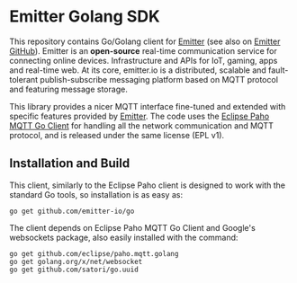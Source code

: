 # Emitter Golang SDK
This repository contains Go/Golang client for [Emitter](https://emitter.io) (see also on [Emitter GitHub](https://github.com/emitter-io/emitter)). Emitter is an **open-source** real-time communication service for connecting online devices. Infrastructure and APIs for IoT, gaming, apps and real-time web. At its core, emitter.io is a distributed, scalable and fault-tolerant publish-subscribe messaging platform based on MQTT protocol and featuring message storage.

This library provides a nicer MQTT interface fine-tuned and extended with specific features provided by [Emitter](https://emitter.io). The code uses the [Eclipse Paho MQTT Go Client](https://github.com/eclipse/paho.mqtt.golang) for handling all the network communication and MQTT protocol, and is released under the same license (EPL v1).

## Installation and Build

This client, similarly to the Eclipse Paho client is designed to work with the standard Go tools, so installation is as easy as:

```
go get github.com/emitter-io/go
```

The client depends on Eclipse Paho MQTT Go Client and Google's websockets package, also easily installed with the command:

```
go get github.com/eclipse/paho.mqtt.golang
go get golang.org/x/net/websocket
go get github.com/satori/go.uuid
```
